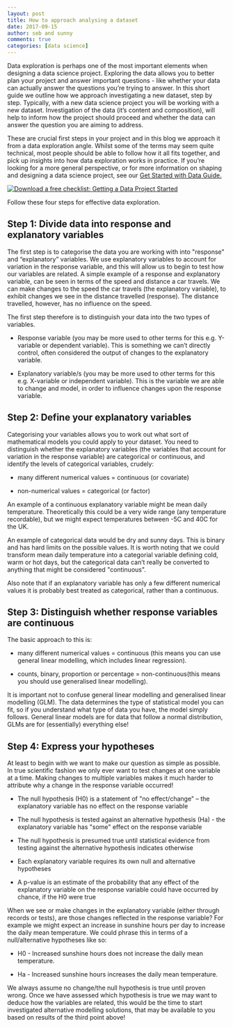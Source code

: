 ```yaml
---
layout: post
title: How to approach analysing a dataset
date: 2017-09-15
author: seb and sunny
comments: true
categories: [data science]
---
```


Data exploration is perhaps one of the most important elements when designing a data science project. Exploring the data allows you to better plan your project and answer important questions - like whether your data can actually answer the questions you’re trying to answer. In this short guide we outline how we approach investigating a new dataset, step by step. Typically, with a new data science project you will be working with a new dataset. Investigation of the data (it’s content and composition), will help to inform how the project should proceed and whether the data can answer the question you are aiming to address.

<!--more-->

These are crucial first steps in your project and in this blog we approach it from a data exploration angle.  Whilst some of the terms may seem quite technical, most people should be able to follow how it all fits together, and pick up insights into how data exploration works in practice. If you’re looking for a more general perspective, or for more information on shaping and designing a data science project, see our [Get Started with Data](http://blog.mastodonc.com/download-your-free-getting-started-with-data-checklist?utm_referrer=http%3A%2F%2Fwww.mastodonc.com%2Fpublic%2520sector%2Fdata%2F2017%2F08%2F23%2Fwhy-is-data-the-essential-element-for-public-sector-transformation.html)[ Guide.](http://blog.mastodonc.com/download-your-free-getting-started-with-data-checklist?utm_referrer=http%3A%2F%2Fwww.mastodonc.com%2Fpublic%2520sector%2Fdata%2F2017%2F08%2F23%2Fwhy-is-data-the-essential-element-for-public-sector-transformation.html)

<!--HubSpot Call-to-Action Code --><span class="hs-cta-wrapper" id="hs-cta-wrapper-2d5848d9-00d4-4807-8040-ee03471d6f27"><span class="hs-cta-node hs-cta-2d5848d9-00d4-4807-8040-ee03471d6f27" id="hs-cta-2d5848d9-00d4-4807-8040-ee03471d6f27"><!--[if lte IE 8]><div id="hs-cta-ie-element"></div><![endif]--><a href="https://cta-redirect.hubspot.com/cta/redirect/3461032/2d5848d9-00d4-4807-8040-ee03471d6f27"  target="_blank" ><img class="hs-cta-img" id="hs-cta-img-2d5848d9-00d4-4807-8040-ee03471d6f27" style="border-width:0px;" src="https://no-cache.hubspot.com/cta/default/3461032/2d5848d9-00d4-4807-8040-ee03471d6f27.png"  alt="Download a free checklist: Getting a Data Project Started"/></a><!-- end HubSpot Call-to-Action Code -->

Follow these four steps for effective data exploration.

## Step 1: Divide data into response and explanatory variables

The first step is to categorise the data you are working with into "response" and “explanatory” variables. We use explanatory variables to account for variation in the response variable, and this will allow us to begin to test how our variables are related. A simple example of a response and explanatory variable, can be seen in terms of the speed and distance a car travels. We can make changes to the speed the car travels (the explanatory variable), to exhibit changes we see in the distance travelled (response). The distance travelled, however, has no influence on the speed.

The first step therefore is to distinguish your data into the two types of variables.

* Response variable (you may be more used to other terms for this e.g. Y-variable or dependent variable). This is something we can’t directly control, often considered the output of changes to the explanatory variable.

* Explanatory variable/s (you may be more used to other terms for this e.g. X-variable or independent variable). This is the variable we are able to change and model, in order to influence changes upon the response variable.

## Step 2: Define your explanatory variables

Categorising your variables allows you to work out what sort of mathematical models you could apply to your dataset. You need to distinguish whether the explanatory variables (the variables that account for variation in the response variable) are categorical or continuous, and identify the levels of categorical variables, crudely:

* many different numerical values = continuous (or covariate)

* non-numerical values = categorical (or  factor)

An example of a continuous explanatory variable might be mean daily temperature. Theoretically this could be a very wide range (any temperature recordable), but we might expect temperatures between -5C and 40C for the UK.

An example of categorical data would be dry and sunny days. This is binary and has hard limits on the possible values. It is worth noting that we could transform mean daily temperature into a categorial variable defining cold, warm or hot days, but the categorical data can’t really be converted to anything that might be considered "continuous".

Also note that if an explanatory variable has only a few different numerical values it is probably best treated as categorical, rather than a continuous.

## Step 3: Distinguish whether response variables are continuous

The basic approach to this is:

* many different numerical values = continuous (this means you can use general linear modelling, which includes linear regression).

* counts, binary, proportion or percentage = non-continuous(this means you should use generalised linear modelling).

It is important not to confuse general linear modelling and generalised linear modelling (GLM). The data determines the type of statistical model you can fit, so if you understand what type of data you have, the model simply follows. General linear models are for data that follow a normal distribution, GLMs are for (essentially) everything else!

## Step 4: Express your hypotheses

At least to begin with we want to make our question as simple as possible. In true scientific fashion we only ever want to test changes at one variable at a time. Making changes to multiple variables makes it much harder to attribute why a change in the response variable occurred!

* The null hypothesis (H0) is a statement of "no effect/change" – the explanatory variable has no effect on the response variable

* The null hypothesis is tested against an alternative hypothesis (Ha) - the explanatory variable has "some" effect on the response variable

* The null hypothesis is presumed true until statistical evidence from testing against the alternative hypothesis indicates otherwise

* Each explanatory variable requires its own null and alternative hypotheses

* A p-value is an estimate of the probability that any effect of the explanatory variable on the response variable could have occurred by chance, if the H0 were true

When we see or make changes in the explanatory variable (either through records or tests), are those changes reflected in the response variable? For example we might expect an increase in sunshine hours per day to increase the daily mean temperature. We could phrase this in terms of a null/alternative hypotheses like so:

* H0 - Increased sunshine hours does not increase the daily mean temperature.

* Ha - Increased sunshine hours increases the daily mean temperature.

We always assume no change/the null hypothesis is true until proven wrong. Once we have assessed which hypothesis is true we may want to deduce how the variables are related, this would be the time to start investigated alternative modelling solutions, that may be available to you based on results of the third point above!
